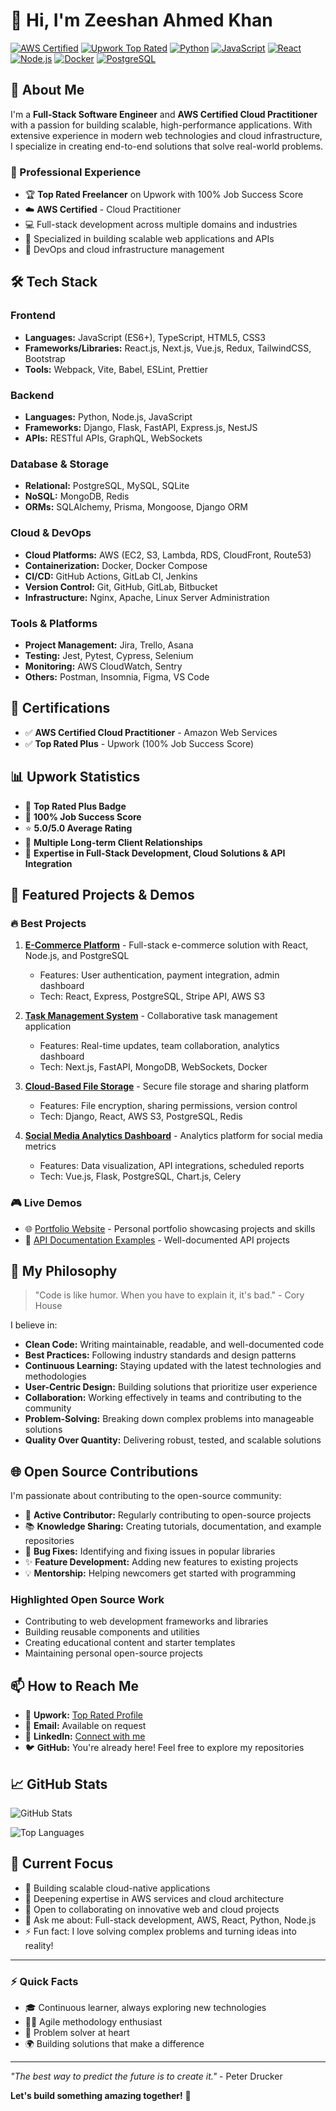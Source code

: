 # 👋 Hi, I'm Zeeshan Ahmed Khan

[![AWS Certified](https://img.shields.io/badge/AWS-Certified-FF9900?style=for-the-badge&logo=amazon-aws&logoColor=white)](https://aws.amazon.com/certification/)
[![Upwork Top Rated](https://img.shields.io/badge/Upwork-Top%20Rated-6fda44?style=for-the-badge&logo=upwork&logoColor=white)](https://www.upwork.com/)
[![Python](https://img.shields.io/badge/Python-3776AB?style=for-the-badge&logo=python&logoColor=white)](#)
[![JavaScript](https://img.shields.io/badge/JavaScript-F7DF1E?style=for-the-badge&logo=javascript&logoColor=black)](#)
[![React](https://img.shields.io/badge/React-61DAFB?style=for-the-badge&logo=react&logoColor=black)](#)
[![Node.js](https://img.shields.io/badge/Node.js-339933?style=for-the-badge&logo=node.js&logoColor=white)](#)
[![Docker](https://img.shields.io/badge/Docker-2496ED?style=for-the-badge&logo=docker&logoColor=white)](#)
[![PostgreSQL](https://img.shields.io/badge/PostgreSQL-316192?style=for-the-badge&logo=postgresql&logoColor=white)](#)

## 🚀 About Me

I'm a **Full-Stack Software Engineer** and **AWS Certified Cloud Practitioner** with a passion for building scalable, high-performance applications. With extensive experience in modern web technologies and cloud infrastructure, I specialize in creating end-to-end solutions that solve real-world problems.

### 💼 Professional Experience

- 🏆 **Top Rated Freelancer** on Upwork with 100% Job Success Score
- ☁️ **AWS Certified** - Cloud Practitioner
- 💻 Full-stack development across multiple domains and industries
- 🎯 Specialized in building scalable web applications and APIs
- 🔧 DevOps and cloud infrastructure management

## 🛠️ Tech Stack

### Frontend
- **Languages:** JavaScript (ES6+), TypeScript, HTML5, CSS3
- **Frameworks/Libraries:** React.js, Next.js, Vue.js, Redux, TailwindCSS, Bootstrap
- **Tools:** Webpack, Vite, Babel, ESLint, Prettier

### Backend
- **Languages:** Python, Node.js, JavaScript
- **Frameworks:** Django, Flask, FastAPI, Express.js, NestJS
- **APIs:** RESTful APIs, GraphQL, WebSockets

### Database & Storage
- **Relational:** PostgreSQL, MySQL, SQLite
- **NoSQL:** MongoDB, Redis
- **ORMs:** SQLAlchemy, Prisma, Mongoose, Django ORM

### Cloud & DevOps
- **Cloud Platforms:** AWS (EC2, S3, Lambda, RDS, CloudFront, Route53)
- **Containerization:** Docker, Docker Compose
- **CI/CD:** GitHub Actions, GitLab CI, Jenkins
- **Version Control:** Git, GitHub, GitLab, Bitbucket
- **Infrastructure:** Nginx, Apache, Linux Server Administration

### Tools & Platforms
- **Project Management:** Jira, Trello, Asana
- **Testing:** Jest, Pytest, Cypress, Selenium
- **Monitoring:** AWS CloudWatch, Sentry
- **Others:** Postman, Insomnia, Figma, VS Code

## 📜 Certifications

- ✅ **AWS Certified Cloud Practitioner** - Amazon Web Services
- ✅ **Top Rated Plus** - Upwork (100% Job Success Score)

## 📊 Upwork Statistics

- 🌟 **Top Rated Plus Badge**
- 💯 **100% Job Success Score**
- ⭐ **5.0/5.0 Average Rating**
- 🎯 **Multiple Long-term Client Relationships**
- 💼 **Expertise in Full-Stack Development, Cloud Solutions & API Integration**

## 🌟 Featured Projects & Demos

### 🔥 Best Projects

1. **[E-Commerce Platform](https://github.com/izeeshanahmedkhan)** - Full-stack e-commerce solution with React, Node.js, and PostgreSQL
   - Features: User authentication, payment integration, admin dashboard
   - Tech: React, Express, PostgreSQL, Stripe API, AWS S3

2. **[Task Management System](https://github.com/izeeshanahmedkhan)** - Collaborative task management application
   - Features: Real-time updates, team collaboration, analytics dashboard
   - Tech: Next.js, FastAPI, MongoDB, WebSockets, Docker

3. **[Cloud-Based File Storage](https://github.com/izeeshanahmedkhan)** - Secure file storage and sharing platform
   - Features: File encryption, sharing permissions, version control
   - Tech: Django, React, AWS S3, PostgreSQL, Redis

4. **[Social Media Analytics Dashboard](https://github.com/izeeshanahmedkhan)** - Analytics platform for social media metrics
   - Features: Data visualization, API integrations, scheduled reports
   - Tech: Vue.js, Flask, PostgreSQL, Chart.js, Celery

### 🎮 Live Demos

- 🌐 [Portfolio Website](https://izeeshanahmedkhan.github.io) - Personal portfolio showcasing projects and skills
- 🔗 [API Documentation Examples](https://github.com/izeeshanahmedkhan) - Well-documented API projects

## 💭 My Philosophy

> "Code is like humor. When you have to explain it, it's bad." - Cory House

I believe in:

- **Clean Code:** Writing maintainable, readable, and well-documented code
- **Best Practices:** Following industry standards and design patterns
- **Continuous Learning:** Staying updated with the latest technologies and methodologies
- **User-Centric Design:** Building solutions that prioritize user experience
- **Collaboration:** Working effectively in teams and contributing to the community
- **Problem-Solving:** Breaking down complex problems into manageable solutions
- **Quality Over Quantity:** Delivering robust, tested, and scalable solutions

## 🌐 Open Source Contributions

 I'm passionate about contributing to the open-source community:

- 🔨 **Active Contributor:** Regularly contributing to open-source projects
- 📚 **Knowledge Sharing:** Creating tutorials, documentation, and example repositories
- 🐛 **Bug Fixes:** Identifying and fixing issues in popular libraries
- ✨ **Feature Development:** Adding new features to existing projects
- 💡 **Mentorship:** Helping newcomers get started with programming

### Highlighted Open Source Work

- Contributing to web development frameworks and libraries
- Building reusable components and utilities
- Creating educational content and starter templates
- Maintaining personal open-source projects

## 📫 How to Reach Me

- 💼 **Upwork:** [Top Rated Profile](https://www.upwork.com/)
- 📧 **Email:** Available on request
- 🔗 **LinkedIn:** [Connect with me](https://linkedin.com)
- 🐦 **GitHub:** You're already here! Feel free to explore my repositories

## 📈 GitHub Stats

![GitHub Stats](https://github-readme-stats.vercel.app/api?username=izeeshanahmedkhan&show_icons=true&theme=radical)

![Top Languages](https://github-readme-stats.vercel.app/api/top-langs/?username=izeeshanahmedkhan&layout=compact&theme=radical)

## 🎯 Current Focus

- 🔭 Building scalable cloud-native applications
- 🌱 Deepening expertise in AWS services and cloud architecture
- 👯 Open to collaborating on innovative web and cloud projects
- 💬 Ask me about: Full-stack development, AWS, React, Python, Node.js
- ⚡ Fun fact: I love solving complex problems and turning ideas into reality!

---

### ⚡ Quick Facts

- 🎓 Continuous learner, always exploring new technologies
- 🏃‍♂️ Agile methodology enthusiast
- 🧩 Problem solver at heart
- 🌍 Building solutions that make a difference

---

*"The best way to predict the future is to create it."* - Peter Drucker

**Let's build something amazing together!** 🚀
